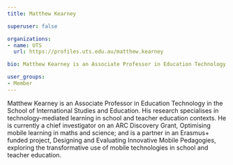 ```yaml
---
title: Matthew Kearney

superuser: false 

organizations:
- name: UTS
  url: https://profiles.uts.edu.au/matthew.kearney

bio: Matthew Kearney is an Associate Professor in Education Technology in the School of International Studies and Education.

user_groups: 
- Member
---
```

Matthew Kearney is an Associate Professor in Education Technology in the School of International Studies and Education. His research specialises in technology-mediated learning in school and teacher education contexts. He is currently a chief investigator on an ARC Discovery Grant, Optimising mobile learning in maths and science; and is a partner in an Erasmus+ funded project, Designing and Evaluating Innovative Mobile Pedagogies, exploring the transformative use of mobile technologies in school and teacher education.